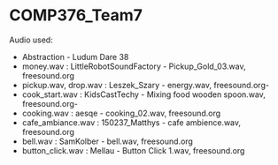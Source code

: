 # COMP376_Team7

Audio used:
- Abstraction - Ludum Dare 38
- money.wav : LittleRobotSoundFactory - Pickup_Gold_03.wav, freesound.org
- pickup.wav, drop.wav : Leszek_Szary - energy.wav, freesound.org-
- cook_start.wav : KidsCastTechy - Mixing food wooden spoon.wav, freesound.org-
- cooking.wav : aesqe - cooking_02.wav, freesound.org
- cafe_ambiance.wav : 150237_Matthys - cafe ambience.wav, freesound.org
- bell.wav : SamKolber - bell.wav, freesound.org
- button_click.wav : Mellau - Button Click 1.wav, freesound.org